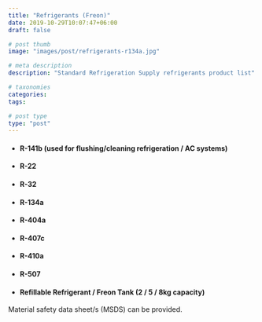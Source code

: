 ```yaml
---
title: "Refrigerants (Freon)"
date: 2019-10-29T10:07:47+06:00
draft: false

# post thumb
image: "images/post/refrigerants-r134a.jpg"

# meta description
description: "Standard Refrigeration Supply refrigerants product list"

# taxonomies
categories:
tags:

# post type
type: "post"
---
```


- #### R-141b (used for flushing/cleaning refrigeration / AC systems)

- #### R-22

- #### R-32

- #### ​R-134a

- #### R-404a

- #### R-407c

- #### R-410a

- #### R-507

- #### Refillable Refrigerant / Freon Tank (2 / 5 / 8kg capacity)

Material safety data sheet/s (MSDS) can be provided.
